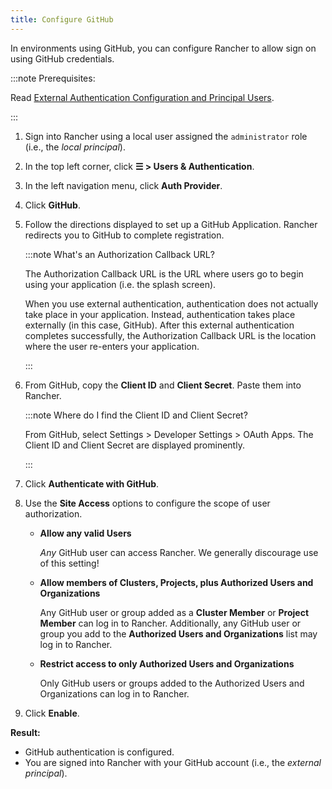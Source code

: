 ```yaml
---
title: Configure GitHub
---
```


<head> 
  <link rel="canonical" href="https://ranchermanager.docs.rancher.com/how-to-guides/new-user-guides/authentication-permissions-and-global-configuration/authentication-config/configure-github">
</head>

In environments using GitHub, you can configure Rancher to allow sign on using GitHub credentials.

:::note Prerequisites:

Read [External Authentication Configuration and Principal Users](../../../../pages-for-subheaders/authentication-config.md#external-authentication-configuration-and-principal-users).

:::

1. Sign into Rancher using a local user assigned the `administrator` role (i.e., the _local principal_).
1. In the top left corner, click **☰ > Users & Authentication**.
1. In the left navigation menu, click **Auth Provider**.
1. Click **GitHub**.
1. Follow the directions displayed to set up a GitHub Application. Rancher redirects you to GitHub to complete registration.

    :::note What's an Authorization Callback URL?

    The Authorization Callback URL is the URL where users go to begin using your application (i.e. the splash screen).

    When you use external authentication, authentication does not actually take place in your application. Instead, authentication takes place externally (in this case, GitHub). After this external authentication completes successfully, the Authorization Callback URL is the location where the user re-enters your application.

    :::

1. From GitHub, copy the **Client ID** and **Client Secret**. Paste them into Rancher.

    :::note Where do I find the Client ID and Client Secret?

    From GitHub, select Settings > Developer Settings > OAuth Apps. The Client ID and Client Secret are displayed prominently.

    :::

1.	Click **Authenticate with GitHub**.

1.	Use the **Site Access** options to configure the scope of user authorization.

    - **Allow any valid Users**

        _Any_ GitHub user can access Rancher. We generally discourage use of this setting!

    - **Allow members of Clusters, Projects, plus Authorized Users and Organizations**

        Any GitHub user or group added as a **Cluster Member** or **Project Member** can log in to Rancher. Additionally, any GitHub user or group you add to the **Authorized Users and Organizations** list may log in to Rancher.

    - **Restrict access to only Authorized Users and Organizations**

        Only GitHub users or groups added to the Authorized Users and Organizations can log in to Rancher.
        <br/>
1.	Click **Enable**.

**Result:**

- GitHub authentication is configured.
- You are signed into Rancher with your GitHub account (i.e., the _external principal_).
